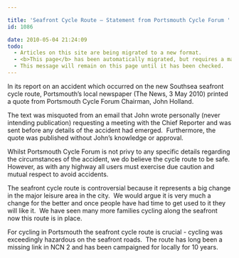 ```yaml
---

title: 'Seafront Cycle Route – Statement from Portsmouth Cycle Forum '
id: 1086

date: 2010-05-04 21:24:09
todo:
  - Articles on this site are being migrated to a new format.
  - <b>This page</b> has been automatically migrated, but requires a manual check-&amp;-tune to ensure the format and links all work as expected.
  - This message will remain on this page until it has been checked.
---
```


In its report on an accident which occurred on the new Southsea seafront cycle route, Portsmouth’s local newspaper (The News, 3 May 2010) printed a quote from Portsmouth Cycle Forum Chairman, John Holland.

The text was misquoted from an email that John wrote personally (never intending publication) requesting a meeting with the Chief Reporter and was sent before any details of the accident had emerged.  Furthermore, the quote was published without John’s knowledge or approval.

Whilst Portsmouth Cycle Forum is not privy to any specific details regarding the circumstances of the accident, we do believe the cycle route to be safe.  However, as with any highway all users must exercise due caution and mutual respect to avoid accidents.

The seafront cycle route is controversial because it represents a big change in the major leisure area in the city.  We would argue it is very much a change for the better and once people have had time to get used to it they will like it.  We have seen many more families cycling along the seafront now this route is in place. 

For cycling in Portsmouth the seafront cycle route is crucial - cycling was exceedingly hazardous on the seafront roads.  The route has long been a missing link in NCN 2 and has been campaigned for locally for 10 years.